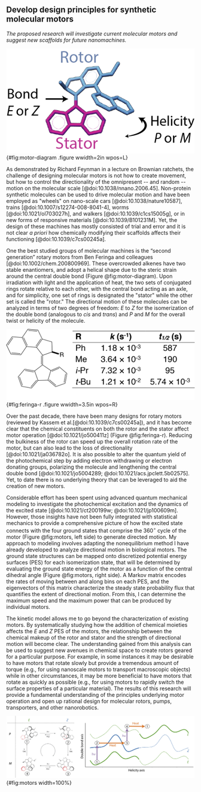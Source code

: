 ## Develop design principles for synthetic molecular motors
*The proposed research will investigate current molecular motors and suggest new scaffolds for future nanomachines.*

 ![The two degrees of freedom in a synthetic molecular motor.](images/motor.png){#fig:motor-diagram .figure wwidth=2in wpos=L}		

As demonstrated by Richard Feynman in a lecture on Brownian ratchets, the challenge of designing molecular motors is not how to create movement, but how to control the directionality of the omnipresent -- and random -- motion on the molecular scale [@doi:10.1038/nnano.2006.45].
Non-protein synthetic molecules can be used to drive molecular motion and have been employed as "wheels" on nano-scale cars [@doi:10.1038/nature10587], trains [@doi:10.1007/s12274-008-8041-4], worms [@doi:10.1021/ol703027h], and walkers [@doi:10.1039/c1cs15005g], or in new forms of responsive materials [@doi:10.1039/B101231M].
Yet, the design of these machines has mostly consisted of trial and error and it is not clear *a priori* how chemically modifying their scaffolds affects their functioning  [@doi:10.1039/c7cs00245a].

One the best studied groups of molecular machines is the “second generation” rotary motors from Ben Feringa and colleagues [@doi:10.1002/chem.200800969].
These overcrowded alkenes have two stable enantiomers, and adopt a helical shape due to the steric strain around the central double bond (Figure @fig:motor-diagram).
Upon irradiation with light and the application of heat, the two sets of conjugated rings rotate relative to each other, with the central bond acting as an axle, and for simplicity, one set of rings is designated the "stator" while the other set is called the "rotor."
The directional motion of these molecules can be analyzed in terms of two degrees of freedom: $E$ to $Z$ for the isomerization of the double bond (analogous to *cis* and *trans*) and $P$ and $M$ for the overall twist or helicity of the molecule.

![Functional group additions can have a large effect on overall rotation rates (redrawn from [@doi:10.1021/ja058303m]).](images/Feringa-R-with-table.png){#fig:feringa-r .figure wwidth=3.5in wpos=R}		

Over the past decade, there have been many designs for rotary motors (reviewed by Kassem et al.[@doi:10.1039/c7cs00245a]), and it has become clear that the chemical constituents on both the rotor and the stator affect motor operation [@doi:10.1021/jo500411z] (Figure @fig:feringa-r).
Reducing the bulkiness of the rotor can speed up the overall rotation rate of the motor, but can also lead to the loss of directionality [@doi:10.1021/ja036782o].
It is also possible to alter the quantum yield of the photochemical step by adding electron withdrawing or electron donating groups, polarizing the molecule and lengthening the central double bond [@doi:10.1021/jo5004289; @doi:10.1021/acs.jpclett.5b02575].
Yet, to date there is no underlying theory that can be leveraged to aid the creation of new motors.

Considerable effort has been spent using advanced quantum mechanical modeling to investigate the photochemical excitation and the dynamics of the excited state [@doi:10.1021/ct200199w; @doi:10.1021/jp100609m].
However, those insights have not been fully integrated with statistical mechanics to provide a comprehensive picture of how the excited state connects with the four ground states that comprise the 360$^\circ$ cycle of the motor (Figure @fig:motors, left side) to generate directed motion.
My approach to modeling involves adapting the nonequilibrium method I have already developed to analyze directional motion in biological motors. 
The ground state structures can be mapped onto discretized potential energy surfaces (PES) for each isomerization state, that will be determined by evaluating the ground state energy of the motor as a function of the central dihedral angle (Figure @fig:motors, right side).
A Markov matrix encodes the rates of moving between and along bins on each PES, and the eigenvectors of this matrix characterize the steady state probability flux that quantifies the extent of directional motion.
From this, I can determine the maximum speed and the maximum power that can be produced by individual motors.

The kinetic model allows me to go beyond the characterization of existing motors.
By systematically studying how the addition of chemical moieties affects the $E$ and $Z$ PES of the motors, the relationship between the chemical makeup of the rotor and stator and the strength of directional motion will become clear.
The understanding gained from this analysis can be used to suggest new avenues in chemical space to create rotors geared for a particular purpose.
For example, in some instances it may be desirable to have motors that rotate slowly but provide a tremendous amount of torque (e.g., for using nanoscale motors to transport macroscopic objects) while in other circumstances, it may be more beneficial to have motors that rotate as quickly as possible (e.g., for using motors to rapidly switch the surface properties of a particular material). 
The results of this research will provide a fundamental understanding of the principles underlying motor operation and open up rational design for molecular rotors, pumps, transporters, and other nanorobotics.

![On the left, the four ground state conformations of a second generation motor, adapted from Štacko et al[@doi:10.1126/science.aam8808]. On the right, the same four states placed on free energy profiles. The energy profiles are periodic, with two cycles shown for either isomerization state. A clone of the lower $E$ energy surface is shown above, for clarity, to demonstrate the progression from state 4 to state 1 requires energy.](images/offset-barriers.png){#fig:motors width=100%}
